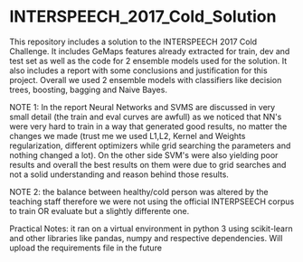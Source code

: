 # INTERSPEECH_2017_Cold_Solution
This repository includes a solution to the INTERSPEECH 2017 Cold Challenge. It includes GeMaps features already extracted for train, dev and test set as well as the code for 2 ensemble models used for the solution. It also includes a report with some conclusions and justification for this project. Overall we used 2 ensemble models with classifiers like decision trees, boosting, bagging and Naive Bayes.

NOTE 1: In the report Neural Networks and SVMS are discussed in very small detail (the train and eval curves are awfull) as we noticed that NN's were very hard to train in a way that generated good results, no matter the changes we made (trust me we used L1,L2, Kernel and Weights regularization, different optimizers while grid searching the parameters and nothing changed a lot). On the other side SVM's were also yielding poor results and overall the best results on them were due to grid searches and not a solid understanding and reason behind those results. 

NOTE 2: the balance between healthy/cold person was altered by the teaching staff therefore we were not using the official INTERPSEECH corpus to train OR evaluate but a slightly differente one. 

Practical Notes: it ran on a virtual environment in python 3 using scikit-learn and other libraries like pandas, numpy and respective dependencies. Will upload the requirements file in the future
